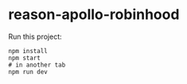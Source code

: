 # reason-apollo-robinhood

Run this project:

```
npm install
npm start
# in another tab
npm run dev
```
